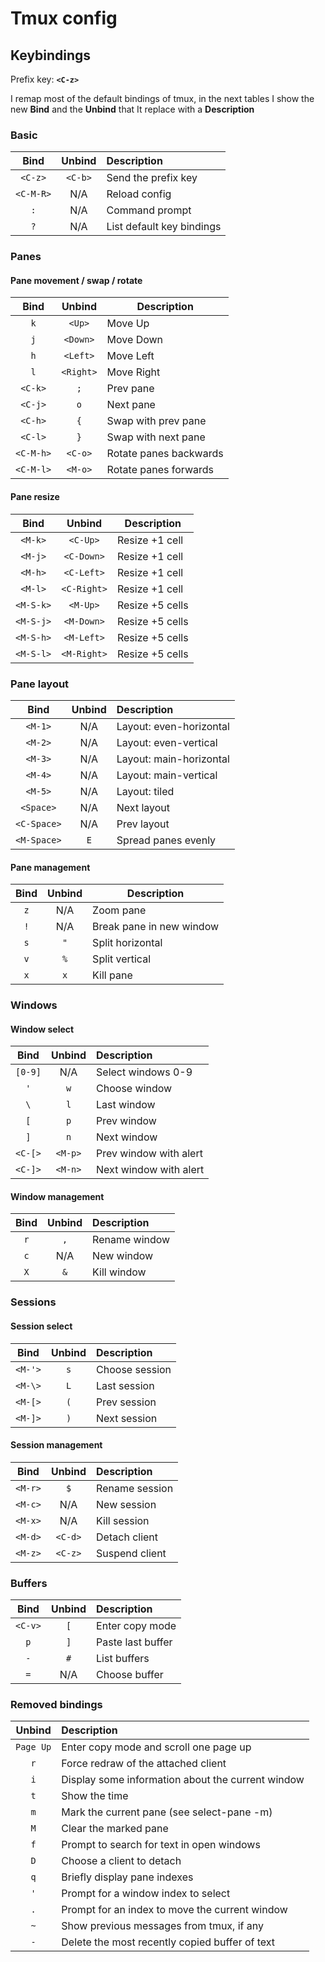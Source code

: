 # Tmux config

## Keybindings

Prefix key: **`<C-z>`**

I remap most of the default bindings of tmux, in the next tables I show the new **Bind** and the **Unbind** that It replace with a **Description**

### Basic

|   Bind    | Unbind  | Description               |
| :-------: | :-----: | :------------------------ |
|  `<C-z>`  | `<C-b>` | Send the prefix key       |
| `<C-M-R>` |   N/A   | Reload config             |
|    `:`    |   N/A   | Command prompt            |
|    `?`    |   N/A   | List default key bindings |

### Panes

#### Pane movement / swap / rotate

|   Bind    |  Unbind   | Description            |
| :-------: | :-------: | ---------------------- |
|    `k`    |  `<Up>`   | Move Up                |
|    `j`    | `<Down>`  | Move Down              |
|    `h`    | `<Left>`  | Move Left              |
|    `l`    | `<Right>` | Move Right             |
|  `<C-k>`  |    `;`    | Prev pane              |
|  `<C-j>`  |    `o`    | Next pane              |
|  `<C-h>`  |    `{`    | Swap with prev pane    |
|  `<C-l>`  |    `}`    | Swap with next pane    |
| `<C-M-h>` |  `<C-o>`  | Rotate panes backwards |
| `<C-M-l>` |  `<M-o>`  | Rotate panes forwards  |

#### Pane resize

|   Bind    |   Unbind    | Description     |
| :-------: | :---------: | --------------- |
|  `<M-k>`  |  `<C-Up>`   | Resize +1 cell  |
|  `<M-j>`  | `<C-Down>`  | Resize +1 cell  |
|  `<M-h>`  | `<C-Left>`  | Resize +1 cell  |
|  `<M-l>`  | `<C-Right>` | Resize +1 cell  |
| `<M-S-k>` |  `<M-Up>`   | Resize +5 cells |
| `<M-S-j>` | `<M-Down>`  | Resize +5 cells |
| `<M-S-h>` | `<M-Left>`  | Resize +5 cells |
| `<M-S-l>` | `<M-Right>` | Resize +5 cells |

### Pane layout

|    Bind     | Unbind | Description             |
| :---------: | :----: | :---------------------- |
|   `<M-1>`   |  N/A   | Layout: even-horizontal |
|   `<M-2>`   |  N/A   | Layout: even-vertical   |
|   `<M-3>`   |  N/A   | Layout: main-horizontal |
|   `<M-4>`   |  N/A   | Layout: main-vertical   |
|   `<M-5>`   |  N/A   | Layout: tiled           |
|  `<Space>`  |  N/A   | Next layout             |
| `<C-Space>` |  N/A   | Prev layout             |
| `<M-Space>` |  `E`   | Spread panes evenly     |

#### Pane management

| Bind  | Unbind | Description              |
| :---: | :----: | ------------------------ |
|  `z`  |  N/A   | Zoom pane                |
|  `!`  |  N/A   | Break pane in new window |
|  `s`  |  `"`   | Split horizontal         |
|  `v`  |  `%`   | Split vertical           |
|  `x`  |  `x`   | Kill pane                |

### Windows

#### Window select

|  Bind   | Unbind  | Description            |
| :-----: | :-----: | :--------------------- |
| `[0-9]` |   N/A   | Select windows 0-9     |
|   `'`   |   `w`   | Choose window          |
|   `\`   |   `l`   | Last window            |
|   `[`   |   `p`   | Prev window            |
|   `]`   |   `n`   | Next window            |
| `<C-[>` | `<M-p>` | Prev window with alert |
| `<C-]>` | `<M-n>` | Next window with alert |

#### Window management

| Bind  | Unbind | Description   |
| :---: | :----: | :------------ |
|  `r`  |  `,`   | Rename window |
|  `c`  |  N/A   | New window    |
|  `X`  |  `&`   | Kill window   |

### Sessions

#### Session select

|  Bind   | Unbind | Description    |
| :-----: | :----: | :------------- |
| `<M-'>` |  `s`   | Choose session |
| `<M-\>` |  `L`   | Last session   |
| `<M-[>` |  `(`   | Prev session   |
| `<M-]>` |  `)`   | Next session   |

#### Session management

|  Bind   | Unbind  | Description    |
| :-----: | :-----: | :------------- |
| `<M-r>` |   `$`   | Rename session |
| `<M-c>` |   N/A   | New session    |
| `<M-x>` |   N/A   | Kill session   |
| `<M-d>` | `<C-d>` | Detach client  |
| `<M-z>` | `<C-z>` | Suspend client |


### Buffers

|  Bind   | Unbind | Description       |
| :-----: | :----: | :---------------- |
| `<C-v>` |  `[`   | Enter copy mode   |
|   `p`   |  `]`   | Paste last buffer |
|   `-`   |  `#`   | List buffers      |
|   `=`   |  N/A   | Choose buffer     |

### Removed bindings

|  Unbind   | Description                                       |
| :-------: | :------------------------------------------------ |
| `Page Up` | Enter copy mode and scroll one page up            |
|    `r`    | Force redraw of the attached client               |
|    `i`    | Display some information about the current window |
|    `t`    | Show the time                                     |
|    `m`    | Mark the current pane (see select-pane -m)        |
|    `M`    | Clear the marked pane                             |
|    `f`    | Prompt to search for text in open windows         |
|    `D`    | Choose a client to detach                         |
|    `q`    | Briefly display pane indexes                      |
|    `'`    | Prompt for a window index to select               |
|    `.`    | Prompt for an index to move the current window    |
|    `~`    | Show previous messages from tmux, if any          |
|    `-`    | Delete the most recently copied buffer of text    |
